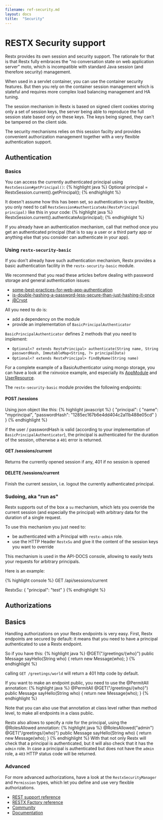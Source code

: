 ```yaml
---
filename: ref-security.md
layout: docs
title:  "Security"
---
```

# RESTX Security support

Restx provides its own session and security support. The rationale for that is that Restx fully embraces the "no conversation state on web application server" moto, which is incompatible with standard Java session (and therefore security) management.

<div class="note">
	<p>When used in a servlet container, you can use the container security features. But then you rely on the container session management which is stateful and requires more complex load balancing management and HA tuning.</p>
</div>

The session mechanism in Restx is based on signed client cookies storing only a set of session keys, the server being able to reproduce the full session state based only on these keys. The keys being signed, they can't be tampered on the client side.

The security mechanisms relies on this session facilty and provides convenient authorization management together with a very flexible authentication support.

## Authentication

### Basics

You can access the currently authenticated principal using `RestxSession#getPrincipal()`:
{% highlight java %}
Optional<RestxPrincipal> principal = RestxSession.current().getPrincipal();
{% endhighlight %}

It doesn't assume how this has been set, so authentication is very flexible, you only need to call `RestxSession#authenticateAs(RestxPrincipal principal)` like this in your code:
{% highlight java %}
RestxSession.current().authenticateAs(principal);
{% endhighlight %}

If you already have an authentication mechanism, call that method once you get an authenticated principal (that is to say a user or a third party app or anything else that you consider can authenticate in your app).

### Using `restx-security-basic`

If you don't already have such authentication mechanism, Restx provides a basic authentication facility in the `restx-security-basic` module. 

<div class="note">
	<p>We recommend that you read these articles before dealing with password storage and general authentication issues:</p>
	<ul>
<li><a href="http://codingkilledthecat.wordpress.com/2012/09/04/some-best-practices-for-web-app-authentication/">some-best-practices-for-web-app-authentication</a></li>
<li><a href="http://stackoverflow.com/questions/348109/is-double-hashing-a-password-less-secure-than-just-hashing-it-once">is-double-hashing-a-password-less-secure-than-just-hashing-it-once</a></li>
<li><a href="http://www.mindrot.org/projects/jBCrypt/">jBCrypt</a></li>
</ul>
</div>

All you need to do is:

- add a dependency on the module
- provide an implementation of `BasicPrincipalAuthenticator`

`BasicPrincipalAuthenticator` defines 2 methods that you need to implement:

- `Optional<? extends RestxPrincipal> authenticate(String name, String passwordHash, ImmutableMap<String, ?> principalData)`
- `Optional<? extends RestxPrincipal> findByName(String name)` 

<div class="note">
	<p>For a complete example of a BasicAuthenticator using mongo storage, you can have a look at the rxinvoice example, and especially its <a href="https://github.com/xhanin/rxinvoice/blob/master/src/main/java/rxinvoice/AppModule.java#L34">AppModule</a> and <a href="https://github.com/xhanin/rxinvoice/blob/master/src/main/java/rxinvoice/rest/UserResource.java">UserResource</a>.</p>
</div>


The `restx-security-basic` module provides the following endpoints:

#### POST /sessions 

Using json object like this:
{% highlight javascript %}
{
	"principal": {
		"name": "myprincipal",
		"passwordHash": "1285ec167b6e4dd404c2a11b488e05cd"
	}
}
{% endhighlight %}

if the user / passwordHash is valid (according to your implementation of `BasicPrincipalAuthenticator`), the principal is authenticated for the duration of the session, otherwise a `401` error is returned.

#### GET /sessions/current

Returns the currently opened session if any, 401 if no session is opened

#### DELETE /sessions/current

Finish the current session, i.e. logout the currently authenticated principal.

### Sudoing, aka "run as"

Restx supports out of the box a `su` mechanism, which lets you override the current session (and especially the principal) with arbitrary data for the duration of a single request.

To use this mechanism you just need to:

- be authenticated with a Principal with `restx-admin` role.
- use the HTTP Header `RestxSu` and give it the content of the session keys you want to override

This mechanism is used in the API-DOCS console, allowing to easily tests your requests for arbitrary principals.

Here is an example:

{% highlight console %}
GET /api/sessions/current

RestxSu: { "principal": "test" }
{% endhighlight %}

## Authorizations

## Basics

Handling authorizations on your Restx endpoints is very easy. First, Restx endpoints are secured by default: it means that you need to have a principal authenticated to use a Restx endpoint.

So if you have this:
{% highlight java %}
@GET("/greetings/{who}")
public Message sayHello(String who) {
	return new Message(who);
}
{% endhighlight %}

calling `GET /greetings/world` will return a 401 http code by default.

If you want to make an endpoint public, you need to use the @PermitAll annotation:
{% highlight java %}
@PermitAll 
@GET("/greetings/{who}")
public Message sayHello(String who) {
	return new Message(who);
}
{% endhighlight %}

Note that you can also use that annotation at class level rather than method level, to make all endpoints in a class public.

Restx also allows to specify a role for the principal, using the @RolesAllowed annotation:
{% highlight java %}
@RolesAllowed("admin")
@GET("/greetings/{who}")
public Message sayHello(String who) {
	return new Message(who);
}
{% endhighlight %}
With that not only Restx will check that a principal is authenticated, but it will also check that it has the `admin` role. In case a principal is authenticated but does not have the `admin` role, a `403` HTTP status code will be returned.

### Advanced

For more advanced authorizations, have a look at the `RestxSecurityManager` and `Permission` types, which let you define and use very flexible authorizations.


<div class="go-next">
	<ul>
		<li><a href="ref-core.html"><i class="icon-cloud"> </i> REST support reference</a></li>
		<li><a href="ref-factory.html"><i class="icon-cogs"> </i> RESTX Factory reference</a></li>
		<li><a href="/community/"><i class="icon-beer"> </i> Community</a></li>
		<li><a href="/docs/"><i class="icon-book"> </i> Documentation</a></li>
	</ul>	
</div>




 